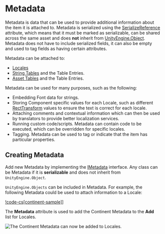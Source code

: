 # Metadata

Metadata is data that can be used to provide additional information about the item it is attached to. Metadata is serialized using the [SerializeReference](https://docs.unity3d.com/ScriptReference/SerializeReference.html) attribute, which means that it must be marked as serializable, can be shared across the same asset and does **not** inherit from [UnityEngine.Object](https://docs.unity3d.com/ScriptReference/Object.html). Metadata does not have to include serialized fields, it can also be empty and used to tag fields as having certain attributes.

Metadata can be attached to:

- [Locales](Locale.md)
- [String Tables](StringTables.md) and the Table Entries.
- [Asset Tables](AssetTables.md) and the Table Entries.

Metadata can be used for many purposes, such as the following:

- Embedding Font data for strings.
- Storing Component specific values for each Locale, such as different [RectTransform](https://docs.unity3d.com/ScriptReference/RectTransform.html) values to ensure the text is correct for each locale.
- Attaching comments and contextual information which can then be used by translators to provide better localization services.
- Running custom code/scripts. Metadata can contain code to be executed, which can be overridden for specific locales.
- Tagging. Metadata can be used to tag or indicate that the item has particular properties.

## Creating Metadata

Add new Metadata by implementing the [IMetadata](xref:UnityEngine.Localization.Metadata.IMetadata) interface. Any class can be Metadata if it is **serializable** and does not inherit from `UnityEngine.Object`.

`UnityEngine.Objects` can be included in Metadata.
For example, the following Metadata could be used to attach information to a Locale:

[!code-cs[continent-sample]](../DocCodeSamples.Tests/MetadataSamples.cs#continent)]

The **Metadata** attribute is used to add the Continent Metadata to the **Add** list for Locales.

![The Continent Metadata can now be added to Locales.](images/Metadata_Continent.png)
